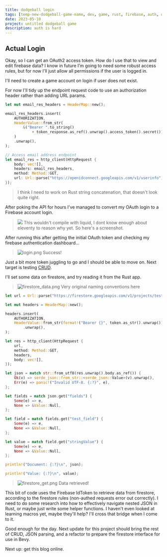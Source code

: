 ```yaml
---
title: dodgeball login
tags: [temp-new-dodgeball-game-name, dev, game, rust, firebase, auth, oauth2, firestore]
date: 2023-05-10
project: untitled dodgeball game
description: auth is hard
---
```


## Actual Login

Okay, so I can get an OAuth2 access token. How do I use that to view and edit firebase data?
I know in future I'm going to need some robust access rules, but for now I'll just allow all permissions if the user is logged in.

I'll need to create a game account on login if user does not exist.

For now I'll tidy up the endpoint request code to use an authorization header rather than adding URL params.

```rust
let mut email_res_headers = HeaderMap::new();

email_res_headers.insert(
    AUTHORIZATION,
    HeaderValue::from_str(
        &("Bearer ".to_string()
            + token_response.as_ref().unwrap().access_token().secret()),
    )
    .unwrap(),
);

// Access email address endpoint
let email_res = http_client(HttpRequest {
    body: vec![],
    headers: email_res_headers,
    method: Method::GET,
    url: Url::parse("https://openidconnect.googleapis.com/v1/userinfo").unwrap(),
});
```

> I think I need to work on Rust string concatenation, that doesn't look quite right.


After poking the API for hours I've managed to convert my OAuth login to a Firebase account login.

>![](/blog/img/dodgeball/nocompile.png)
> This wouldn't compile with liquid, I dont know enough about eleventy to reason why yet. So here's a screenshot.

After running this after getting the initial OAuth token and checking my firebase authentication dashboard...

>![login.png](/blog/img/dodgeball/login.png)
> Success!

Just a bit more token juggling to go and I should be able to move on. Next target is testing [CRUD](https://en.wikipedia.org/wiki/Create,_read,_update_and_delete).

I'll set some data on firestore, and try reading it from the Rust app.

>![firestore_data.png](/blog/img/dodgeball/firestore_data.png)
> Very original naming conventions here

```rust
let url = Url::parse("https://firestore.googleapis.com/v1/projects/test-auth-rs/databases/(default)/documents/test_collection/test_document").unwrap();

let mut headers = HeaderMap::new();

headers.insert(
    AUTHORIZATION,
    HeaderValue::from_str(format!("Bearer {}", token.as_str().unwrap()).as_str())
        .unwrap(),
);

let res = http_client(HttpRequest {
    url,
    method: Method::GET,
    headers,
    body: vec![],
});

let json = match str::from_utf8(res.unwrap().body.as_ref()) {
    Ok(v) => serde_json::from_str::<serde_json::Value>(v).unwrap(),
    Err(e) => panic!("Invalid UTF-8. {:?}", e),
};

let fields = match json.get("fields") {
    Some(e) => e,
    None => &Value::Null,
};

let field = match fields.get("test_field") {
    Some(e) => e,
    None => &Value::Null,
};

let value = match field.get("stringValue") {
    Some(e) => e,
    None => &Value::Null,
};

println!("Document: {:?}\n", json);

println!("Value: {:?}\n", value);
```

>![firestore_get.png](/blog/img/dodgeball/firestore_get.png)
> Data retrieved!

This bit of code uses the Firebase IdToken to retrieve data from firestore, according to the firestore rules (non-authed requests error out correctly). I need to do some research into how to effectively navigate nested JSON in Rust, or maybe just write some helper functions. I haven't even looked at learning macros yet, maybe they'll help? I'll cross that bridge when I come to it.

Good enough for the day. Next update for this project should bring the rest of CRUD, JSON parsing, and a refactor to prepare the firestore interface for use in Bevy.

Next up: get this blog online.